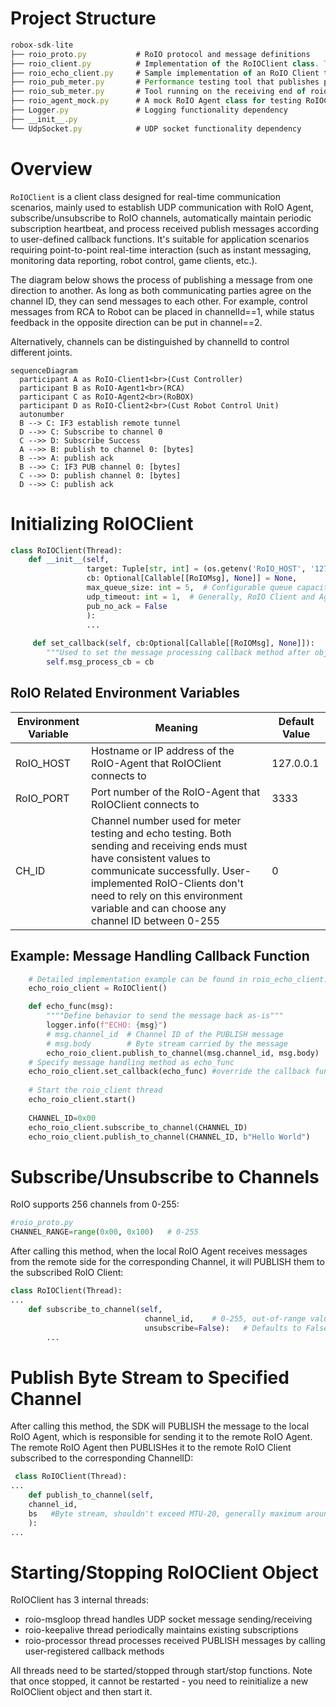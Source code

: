 # Project Structure

```javascript
robox-sdk-lite
├── roio_proto.py           # RoIO protocol and message definitions
├── roio_client.py          # Implementation of the RoIOClient class. The __main__ method implements functionality to get input messages from stdin and publish them
├── roio_echo_client.py     # Sample implementation of an RoIO Client that echoes back received messages
├── roio_pub_meter.py       # Performance testing tool that publishes packets at 1000 bytes size with a target frequency of 200Hz
├── roio_sub_meter.py       # Tool running on the receiving end of roio_pub_meter to receive and count packets. The number sent by pub_meter should match what sub_meter receives
├── roio_agent_mock.py      # A mock RoIO Agent class for testing RoIOClient. This simulates locally how the RoIO Agent receives pub messages and forwards them to subscribers without going through RoDN message transmission process
├── Logger.py               # Logging functionality dependency
├── __init__.py
└── UdpSocket.py            # UDP socket functionality dependency
```

# Overview

`RoIOClient` is a client class designed for real-time communication scenarios, mainly used to establish UDP communication with RoIO Agent, subscribe/unsubscribe to RoIO channels, automatically maintain periodic subscription heartbeat, and process received publish messages according to user-defined callback functions. It's suitable for application scenarios requiring point-to-point real-time interaction (such as instant messaging, monitoring data reporting, robot control, game clients, etc.).

The diagram below shows the process of publishing a message from one direction to another. As long as both communicating parties agree on the channel ID, they can send messages to each other. For example, control messages from RCA to Robot can be placed in channelId==1, while status feedback in the opposite direction can be put in channel==2.

Alternatively, channels can be distinguished by channelId to control different joints.

```mermaidjs
sequenceDiagram
  participant A as RoIO-Client1<br>(Cust Controller)
  participant B as RoIO-Agent1<br>(RCA)
  participant C as RoIO-Agent2<br>(RoBOX)
  participant D as RoIO-Client2<br>(Cust Robot Control Unit)
  autonumber
  B --> C: IF3 establish remote tunnel
  D -->> C: Subscribe to channel 0
  C -->> D: Subscribe Success
  A -->> B: publish to channel 0: [bytes]
  B -->> A: publish ack
  B -->> C: IF3 PUB channel 0: [bytes]
  C -->> D: publish channel 0: [bytes]
  D -->> C: publish ack
```

# Initializing RoIOClient

```python
class RoIOClient(Thread):
    def __init__(self,
                 target: Tuple[str, int] = (os.getenv('RoIO_HOST', '127.0.0.1'), int(os.getenv('RoIO_PORT', '3333'))),
                 cb: Optional[Callable[[RoIOMsg], None]] = None,
                 max_queue_size: int = 5,  # Configurable queue capacity
                 udp_timeout: int = 1,  # Generally, RoIO Client and Agent are within LAN where response time typically doesn't exceed 1 second, so timeout is set to 1 second
                 pub_no_ack = False
                 ):
                 ...
 
     def set_callback(self, cb:Optional[Callable[[RoIOMsg], None]]):
        """Used to set the message processing callback method after object creation, same function as the cb parameter in __init__"""
        self.msg_process_cb = cb
```

## RoIO Related Environment Variables

| Environment Variable | Meaning | Default Value |
|----|----|----|
| RoIO_HOST | Hostname or IP address of the RoIO-Agent that RoIOClient connects to | 127.0.0.1 |
| RoIO_PORT | Port number of the RoIO-Agent that RoIOClient connects to | 3333 |
| CH_ID | Channel number used for meter testing and echo testing. Both sending and receiving ends must have consistent values to communicate successfully. User-implemented RoIO-Clients don't need to rely on this environment variable and can choose any channel ID between 0-255 | 0 |

## Example: Message Handling Callback Function

```python
    # Detailed implementation example can be found in roio_echo_client.py
    echo_roio_client = RoIOClient()

    def echo_func(msg):
        """"Define behavior to send the message back as-is"""
        logger.info(f"ECHO: {msg}")
        # msg.channel_id  # Channel ID of the PUBLISH message
        # msg.body        # Byte stream carried by the message 
        echo_roio_client.publish_to_channel(msg.channel_id, msg.body)
    # Specify message handling method as echo_func
    echo_roio_client.set_callback(echo_func) #override the callback function upon published
    
    # Start the roio_client thread
    echo_roio_client.start()
    
    CHANNEL_ID=0x00
    echo_roio_client.subscribe_to_channel(CHANNEL_ID)
    echo_roio_client.publish_to_channel(CHANNEL_ID, b"Hello World")
```

# Subscribe/Unsubscribe to Channels

RoIO supports 256 channels from 0-255:

```python
#roio_proto.py
CHANNEL_RANGE=range(0x00, 0x100)   # 0-255
```

After calling this method, when the local RoIO Agent receives messages from the remote side for the corresponding Channel, it will PUBLISH them to the subscribed RoIO Client:

```python
class RoIOClient(Thread):
...
    def subscribe_to_channel(self, 
                              channel_id,    # 0-255, out-of-range values will raise Exception
                              unsubscribe=False):   # Defaults to False for subscribe, True for unsubscribe
        ...
```

# Publish Byte Stream to Specified Channel

After calling this method, the SDK will PUBLISH the message to the local RoIO Agent, which is responsible for sending it to the remote RoIO Agent. The remote RoIO Agent then PUBLISHes it to the remote RoIO Client subscribed to the corresponding ChannelID:

```python
 class RoIOClient(Thread):
...
    def publish_to_channel(self, 
    channel_id, 
    bs   #Byte stream, shouldn't exceed MTU-20, generally maximum around 1400 BYTES
    ):
...
```

# Starting/Stopping RoIOClient Object

RoIOClient has 3 internal threads:
* roio-msgloop thread handles UDP socket message sending/receiving
* roio-keepalive thread periodically maintains existing subscriptions
* roio-processor thread processes received PUBLISH messages by calling user-registered callback methods

All threads need to be started/stopped through start/stop functions. Note that once stopped, it cannot be restarted - you need to reinitialize a new RoIOClient object and then start it.
